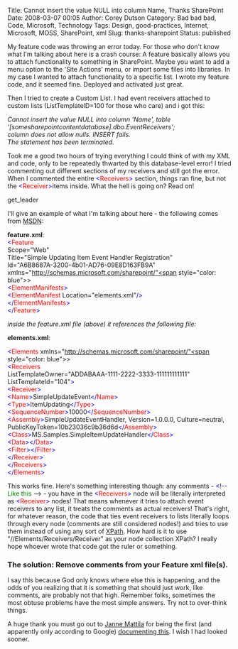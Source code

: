 Title: Cannot insert the value NULL into column Name, Thanks SharePoint
Date: 2008-03-07 00:05
Author: Corey Dutson
Category: Bad bad bad, Code, Microsoft, Technology
Tags: Design, good-practices, Internet, Microsoft, MOSS, SharePoint, xml
Slug: thanks-sharepoint
Status: published

My feature code was throwing an error today. For those who don't know
what I'm talking about here is a crash course: A feature basically
allows you to attach functionality to something in SharePoint. Maybe you
want to add a menu option to the 'Site Actions' menu, or import some
files into libraries. In my case I wanted to attach functionality to a
specific list. I wrote my feature code, and it seemed fine. Deployed and
activated just great.

Then I tried to create a Custom List. I had event receivers attached to
custom lists (ListTemplateID=100 for those who care) and i got this:

*Cannot insert the value NULL into column 'Name', table
'\[somesharepointcontentdatabase\].dbo.EventReceivers';  
column does not allow nulls. INSERT fails.  
The statement has been terminated.*

Took me a good two hours of trying everything I could think of with my
XML and code, only to be repeatedly thwarted by this database-level
error! I tried commenting out different sections of my receivers and
still got the error. When I commented the entire <span
style="color: blue">&lt;</span><span
style="color: red">Receivers</span><span style="color: blue">&gt;</span>
section, things ran fine, but not the <span
style="color: blue">&lt;</span><span
style="color: red">Receiver</span><span
style="color: blue">&gt;</span>items inside. What the hell is going on?
Read on!

get\_leader

I'll give an example of what I'm talking about here - the following
comes from
[MSDN](http://msdn2.microsoft.com/en-us/library/ms460929.aspx "MSDN: Event Registrations"):

**feature.xml**:  
<span style="color: blue">&lt;</span><span
style="color: red">Feature</span>  
Scope="Web"  
Title="Simple Updating Item Event Handler Registration"  
Id="A6B8687A-3200-4b01-AD76-09E8D163FB9A"  
xmlns="http://schemas.microsoft.com/sharepoint/"<span
style="color: blue">&gt;</span>  
<span style="color: blue">&lt;</span><span
style="color: red">ElementManifests</span><span
style="color: blue">&gt;</span>  
<span style="color: blue">&lt;</span><span
style="color: red">ElementManifest</span> Location="elements.xml"<span
style="color: blue">/&gt;</span>  
<span style="color: blue">&lt;/</span><span
style="color: red">ElementManifests</span><span
style="color: blue">&gt;</span>  
<span style="color: blue">&lt;/</span><span
style="color: red">Feature</span><span style="color: blue">&gt;</span>

*inside the feature.xml file (above) it references the following file:*

**elements.xml**:

<span style="color: blue">&lt;</span><span
style="color: red">Elements</span>
xmlns="http://schemas.microsoft.com/sharepoint/"<span
style="color: blue">&gt;</span>  
<span style="color: blue">&lt;</span><span
style="color: red">Receivers</span>  
ListTemplateOwner="ADDABAAA-1111-2222-3333-111111111111"  
ListTemplateId="104"<span style="color: blue">&gt;</span>  
<span style="color: blue">&lt;</span><span
style="color: red">Receiver</span><span style="color: blue">&gt;</span>  
<span style="color: blue">&lt;</span><span
style="color: red">Name</span><span
style="color: blue">&gt;</span>SimpleUpdateEvent<span
style="color: blue">&lt;/</span><span
style="color: red">Name</span><span style="color: blue">&gt;</span>  
<span style="color: blue">&lt;</span><span
style="color: red">Type</span><span
style="color: blue">&gt;</span>ItemUpdating<span
style="color: blue">&lt;/</span><span
style="color: red">Type</span><span style="color: blue">&gt;</span>  
<span style="color: blue">&lt;</span><span
style="color: red">SequenceNumber</span><span
style="color: blue">&gt;</span>10000<span
style="color: blue">&lt;/</span><span
style="color: red">SequenceNumber</span><span
style="color: blue">&gt;</span>  
<span style="color: blue">&lt;</span><span
style="color: red">Assembly</span><span
style="color: blue">&gt;</span>SimpleUpdateEventHandler,
Version=1.0.0.0, Culture=neutral, PublicKeyToken=10b23036c9b36d6d<span
style="color: blue">&lt;/</span><span
style="color: red">Assembly</span><span style="color: blue">&gt;</span>  
<span style="color: blue">&lt;</span><span
style="color: red">Class</span><span
style="color: blue">&gt;</span>MS.Samples.SimpleItemUpdateHandler<span
style="color: blue">&lt;/</span><span
style="color: red">Class</span><span style="color: blue">&gt;</span>  
<span style="color: blue">&lt;</span><span
style="color: red">Data</span><span
style="color: blue">&gt;&lt;/</span><span
style="color: red">Data</span><span style="color: blue">&gt;</span>  
<span style="color: blue">&lt;</span><span
style="color: red">Filter</span><span
style="color: blue">&gt;&lt;/</span><span
style="color: red">Filter</span><span style="color: blue">&gt;</span>  
<span style="color: blue">&lt;/</span><span
style="color: red">Receiver</span><span style="color: blue">&gt;</span>  
<span style="color: blue">&lt;/</span><span
style="color: red">Receivers</span><span
style="color: blue">&gt;</span>  
<span style="color: blue">&lt;/</span><span
style="color: red">Elements</span><span style="color: blue">&gt;</span>

This works fine. Here's something interesting though: any comments -
<font color="#0000ff">&lt;</font>!-- <font color="#008000">Like
this</font> --<font color="#0000ff">&gt; </font>- you have in the <span
style="color: blue">&lt;</span><span
style="color: red">Receivers</span><span style="color: blue">&gt;</span>
node will be literally interpreted as <span
style="color: blue">&lt;</span><span
style="color: red">Receiver</span><span style="color: blue">&gt;</span>
nodes! That means whenever it tries to attach event receivers to any
list, it treats the comments as actual receivers! That's right, for
whatever reason, the code that ties event receivers to lists literally
loops through every node (comments are still considered nodes!) and
tries to use them instead of using any sort of
[XPath](http://en.wikipedia.org/wiki/XPath "Wikipedia: XPath"). How hard
is it to use "//Elements/Receivers/Receiver" as your node collection
XPath? I really hope whoever wrote that code got the ruler or something.

### The solution: Remove comments from your Feature xml file(s).

I say this because God only knows where else this is happening, and the
odds of you realizing that it is something that should just work, like
comments, are probably not that high. Remember folks, sometimes the most
obtuse problems have the most simple answers. Try not to over-think
things.

A huge thank you must go out to [Janne
Mattila](http://blogs.msdn.com/jannemattila/ "Janne Mattila") for being
the first (and apparently only according to Google) [documenting
this](http://blogs.msdn.com/jannemattila/archive/2007/02/08/moss-and-eventhandler-deployment-with-features-cannot-insert-the-value-null-into-column.aspx "Janne Mattila: MOSS and EventHandler deployment with features + Cannot insert the value NULL into column...").
I wish I had looked sooner.
